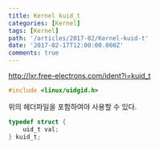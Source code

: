 ```yaml
---
title: Kernel kuid_t
categories: [Kernel]
tags: [Kernel]
path: '/articles/2017-02/Kernel-kuid-t'
date: '2017-02-17T12:00:00.000Z'
comments: true
---
```


<http://lxr.free-electrons.com/ident?i=kuid_t>

```c
#include <linux/uidgid.h>
```

위의 헤더파일을 포함하여야 사용할 수 있다.

```c
typedef struct {
    uid_t val;
} kuid_t;
```
